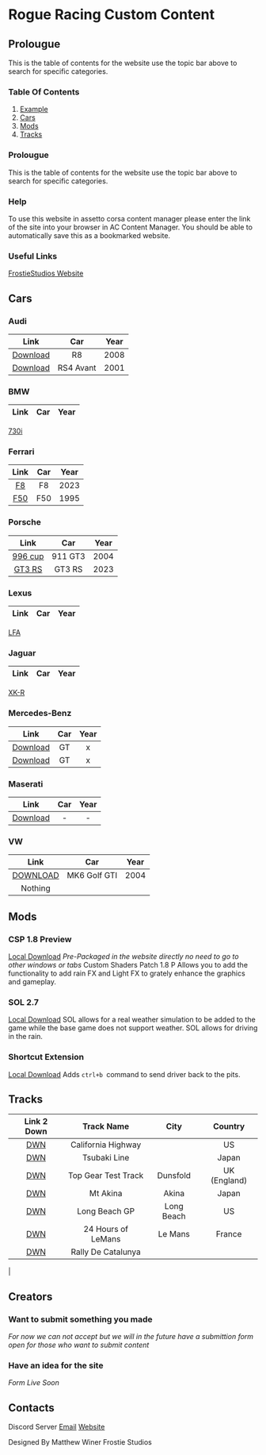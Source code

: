 # Rogue Racing Custom Content

## Prolougue
This is the table of contents for the website use the topic bar above to search for specific categories.
### Table Of Contents
1. [Example](##Prolouge)
2. [Cars](#Cars)
3. [Mods](#Mods)
4. [Tracks](#Tracks)
### Prolougue
This is the table of contents for the website use the topic bar above to search for specific categories.

### Help
To use this website in assetto corsa content manager please enter the link of the site into your browser in AC Content Manager. You should be able to automatically save this as a bookmarked website.

### Useful Links
[FrostieStudios Website](https://frostiestudios.github.io)

## Cars
### Audi
|Link|Car|Year|
|:-:|:-:|:-:|
[Download](https://mega.nz/file/UPYmTRjA#KQ5HWboz9FA2VbXnS00950i5m2fpiqIsptEWrg-wusE)| R8 | 2008|
[Download](https://www.mediafire.com/file/l3hjvkpjcor8ud7/audi_rs4_avant_b5_2001_1.0.rar/file)|RS4 Avant|2001|
### BMW
|Link|Car|Year|
|:-:|:-:|:-:|
[730i](https://drive.google.com/file/d/1xmjlgEdj_i79IhSaH_-h1TfjVQYUwXlb/view)
### Ferrari
|Link|Car|Year|
|:-:|:-:|:-:|
[F8](content/rollovers_ferrari_f8_tributo.rar)| F8 |2023|
[F50](https://mega.nz/file/e3Jj3Qya#rhdu23YhbSuKnrT2wziZBg_yt87N9kuCFvQW59wi_Lo)|F50|1995|

### Porsche
|Link|Car|Year|
|:-:|:-:|:-:|
[996 cup](https://www.mediafire.com/file/cx599opyji00x2o/porsche_996_cup_2004_1.0.rar/file)|911 GT3|2004|
[GT3 RS](https://drive.google.com/file/d/13yxpWatKEAGSjJ6vr9mk2kHf53uytoVJ/view?usp=sharing)|GT3 RS|2023|

### Lexus
|Link|Car|Year|
|:-:|:-:|:-:|
[LFA](https://www.mediafire.com/file/eqrhyqxoq7r8m6h/Lexus_LFA_Pack_V1.1.zip/file)
### Jaguar
|Link|Car|Year|
|:-:|:-:|:-:|
[XK-R](https://mega.nz/file/hXxBQSgL#KVVmrTVZtcg1Z5RxlE35Zs9U68XeO-I_6y43DxRuxiU)

### Mercedes-Benz
|Link|Car|Year|
|:-:|:-:|:-:|
[Download](https://mega.nz/file/9MhRUQaD#HX6vGD6MqmRE3MmC6Eb9vriGTDi3lE1eZsB97Engcdk)|GT|x|
[Download](https://drive.google.com/file/d/1HDCcBHFPdYHlEM_t6RYfJbgRg8d7qn9q/view?usp=share_link)|GT|x|
### Maserati
|Link|Car|Year|
|:-:|:-:|:-:|
[Download](https://mega.nz/file/AeJTiKzD#1Bm3ZNeKmbIc0lCoFqFir6cJac3b7C9FN97RR8vipcA)|-|-|

### VW
|Link|Car|Year|
|:-:|:-:|:-:|
|[DOWNLOAD](https://drive.google.com/file/d/1QtUvNzu0M9MG83BNM2VCNv2NYcGm3Jbk/view?usp=share_link)| MK6 Golf GTI | 2004
|Nothing||

## Mods
### CSP 1.8 Preview
[Local Download](content/csp.zip) 
*Pre-Packaged in the website directly no need to go to other windows or tabs*
Custom Shaders Patch 1.8 P Allows you to add the functionality to add rain FX and Light FX to grately enhance the graphics and gameplay.

### SOL 2.7
[Local Download]()
SOL allows for a real weather simulation to be added to the game while the base game does not support weather.  SOL allows for driving in the rain.

### Shortcut Extension
[Local Download](content/shortcut.zip)
Adds `ctrl+b `command to send driver back to the pits.

## Tracks

|Link 2 Down|Track Name|City|Country|
|:-:|:-:|:-:|:-:|
|[DWN](https://www.mediafire.com/file/pkgf0bksgib8yn0/rt_california_highway.7z/file)| California Highway | |US|
|[DWN](https://sharemods.com/j1gkps7vhx84/ek_tsubaki_line.rar.html)|Tsubaki Line||Japan|
|[DWN](acmanager://install?url=https%3A%2F%2Ffiles.assettocorsaclub.com%2Ffile%2Facclub-files%2Fd4b240%2Ftopgear101.zip)|Top Gear Test Track|Dunsfold|UK (England)|
|[DWN](https://drive.google.com/file/d/1QT7TpMaD4md6f4yQ0yLuOmodyNvI7k0o/view)|Mt Akina|Akina|Japan|
|[DWN](https://mega.nz/file/ugRy3RDI#Q_hpKjfS1k_bPFmO5dMNDa91Fh6EXD0uQmjKf0IH4PU)|Long Beach GP|Long Beach|US|
|[DWN](https://www.racedepartment.com/downloads/circuit-24h-lemans.2482/download)|24 Hours of LeMans|Le Mans|France|
|[DWN](https://www.racedepartment.com/downloads/rally-de-catalunya-coll-de-la-teixeta-shakedown-2021.38091/)|Rally De Catalunya|||
|

## Creators
### Want to submit something you made
*For now we can not accept but we will in the future have a submittion form open for those who want to submit content*

### Have an idea for the site
*Form Live Soon*

## Contacts
Discord Server
[Email](frostiestudios@proton.me)
[Website](https://frostiestudios.github.io)

Designed By Matthew Winer
Frostie Studios
